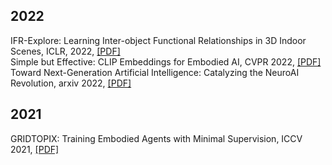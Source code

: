## 2022
IFR-Explore: Learning Inter-object Functional Relationships in 3D Indoor Scenes, ICLR, 2022, [[PDF]](https://arxiv.org/pdf/2112.05298.pdf)  
Simple but Effective: CLIP Embeddings for Embodied AI, CVPR 2022, [[PDF]](https://arxiv.org/pdf/2111.09888.pdf)
Toward Next-Generation Artificial Intelligence: Catalyzing the NeuroAI Revolution, arxiv 2022, [[PDF]](https://arxiv.org/ftp/arxiv/papers/2210/2210.08340.pdf)

## 2021
GRIDTOPIX: Training Embodied Agents with Minimal Supervision, ICCV 2021, [[PDF]](https://arxiv.org/pdf/2105.00931.pdf)
